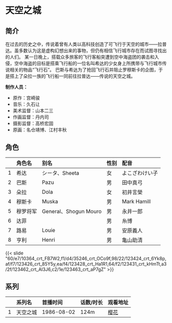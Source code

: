 # 天空之城


## 简介

在过去的历史之中，传说着曾有人类以高科技创造了可飞行于天空的城市——拉普达。虽多数认为这是虚构幻想出来的事物，但仍有相信飞行城市存在而试图寻找出的人们。
某一日晚上，搭载众多旅客的飞行客船突遭到空中海盗团的袭击和入侵，空中海盗的目标是搭乘飞行船的一位名叫希达的少女身上所携带与飞行城市传说相关的物品“飞行石”。
巴斯与希达为了抢回飞行石并阻止罗穆斯卡的企图，于是搭上了朵拉一族的飞行船一同前往拉普达——传说的天空之城。

**制作人员：**
- 原作：宫崎骏
- 音乐：久石让
- 美术监督：山本二三
- 作画监督：丹内司
- 摄影监督：高桥宏固
- 原画：名仓靖博、江村丰秋

## 角色

|     |   角色名   |   别名  | 性别 |  配音  |
|:--- |:------  |:----      |:---  |:--   |
| 1 | 希达 | シータ、Sheeta | 女 | よこざわけい子 |
| 2 | 巴斯 | Pazu | 男 | 田中真弓 |
| 3 | 朵拉 | Dola | 女 | 初井言榮 |
| 4 | 穆斯卡 | Muska | 男 | Mark Hamill |
| 5 | 穆罗将军 | General、Shogun Mouro | 男 | 永井一郎 |
| 6 | 达菲 |  | 男 | 糸博 |
| 7 | 路易 | Louie | 男 | 安原義人 |
| 8 | 亨利 | Henri | 男 | 亀山助清 |

{{< slide "60/e7/10364_crt_FB7W2,f1/d4/35246_crt_OCo9f,98/22/123424_crt_6Yk8p,af/f7/123426_crt_85Y5y,ea/f4/123428_crt_Ha1R1,64/f2/123431_crt_kHmTt,a3/2f/123462_crt_Al3J6,c2/1e/123463_crt_aP7gZ" >}}

## 系列

|     |   系列名   |   首播时间  | 话数/时长  | 观看地址 |
|:---  |:------    |:----      |:---       |:---  |
| 1 | 天空之城 | 1986-08-02 | 124m | [樱花](https://www.cykz.net/vodplay/tiankongzhichengriben-2-1/)  |



